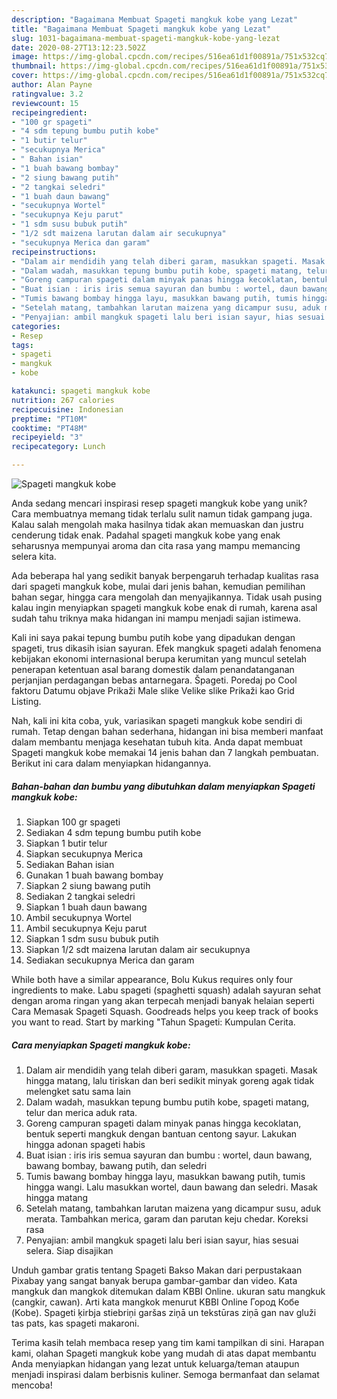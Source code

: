 ```yaml
---
description: "Bagaimana Membuat Spageti mangkuk kobe yang Lezat"
title: "Bagaimana Membuat Spageti mangkuk kobe yang Lezat"
slug: 1031-bagaimana-membuat-spageti-mangkuk-kobe-yang-lezat
date: 2020-08-27T13:12:23.502Z
image: https://img-global.cpcdn.com/recipes/516ea61d1f00891a/751x532cq70/spageti-mangkuk-kobe-foto-resep-utama.jpg
thumbnail: https://img-global.cpcdn.com/recipes/516ea61d1f00891a/751x532cq70/spageti-mangkuk-kobe-foto-resep-utama.jpg
cover: https://img-global.cpcdn.com/recipes/516ea61d1f00891a/751x532cq70/spageti-mangkuk-kobe-foto-resep-utama.jpg
author: Alan Payne
ratingvalue: 3.2
reviewcount: 15
recipeingredient:
- "100 gr spageti"
- "4 sdm tepung bumbu putih kobe"
- "1 butir telur"
- "secukupnya Merica"
- " Bahan isian"
- "1 buah bawang bombay"
- "2 siung bawang putih"
- "2 tangkai seledri"
- "1 buah daun bawang"
- "secukupnya Wortel"
- "secukupnya Keju parut"
- "1 sdm susu bubuk putih"
- "1/2 sdt maizena larutan dalam air secukupnya"
- "secukupnya Merica dan garam"
recipeinstructions:
- "Dalam air mendidih yang telah diberi garam, masukkan spageti. Masak hingga matang, lalu tiriskan dan beri sedikit minyak goreng agak tidak melengket satu sama lain"
- "Dalam wadah, masukkan tepung bumbu putih kobe, spageti matang, telur dan merica aduk rata."
- "Goreng campuran spageti dalam minyak panas hingga kecoklatan, bentuk seperti mangkuk dengan bantuan centong sayur. Lakukan hingga adonan spageti habis"
- "Buat isian : iris iris semua sayuran dan bumbu : wortel, daun bawang, bawang bombay, bawang putih, dan seledri"
- "Tumis bawang bombay hingga layu, masukkan bawang putih, tumis hingga wangi. Lalu masukkan wortel, daun bawang dan seledri. Masak hingga matang"
- "Setelah matang, tambahkan larutan maizena yang dicampur susu, aduk merata. Tambahkan merica, garam dan parutan keju chedar. Koreksi rasa"
- "Penyajian: ambil mangkuk spageti lalu beri isian sayur, hias sesuai selera. Siap disajikan"
categories:
- Resep
tags:
- spageti
- mangkuk
- kobe

katakunci: spageti mangkuk kobe 
nutrition: 267 calories
recipecuisine: Indonesian
preptime: "PT10M"
cooktime: "PT48M"
recipeyield: "3"
recipecategory: Lunch

---
```



![Spageti mangkuk kobe](https://img-global.cpcdn.com/recipes/516ea61d1f00891a/751x532cq70/spageti-mangkuk-kobe-foto-resep-utama.jpg)

Anda sedang mencari inspirasi resep spageti mangkuk kobe yang unik? Cara membuatnya memang tidak terlalu sulit namun tidak gampang juga. Kalau salah mengolah maka hasilnya tidak akan memuaskan dan justru cenderung tidak enak. Padahal spageti mangkuk kobe yang enak seharusnya mempunyai aroma dan cita rasa yang mampu memancing selera kita.

Ada beberapa hal yang sedikit banyak berpengaruh terhadap kualitas rasa dari spageti mangkuk kobe, mulai dari jenis bahan, kemudian pemilihan bahan segar, hingga cara mengolah dan menyajikannya. Tidak usah pusing kalau ingin menyiapkan spageti mangkuk kobe enak di rumah, karena asal sudah tahu triknya maka hidangan ini mampu menjadi sajian istimewa.

Kali ini saya pakai tepung bumbu putih kobe yang dipadukan dengan spageti, trus dikasih isian sayuran. Efek mangkuk spageti adalah fenomena kebijakan ekonomi internasional berupa kerumitan yang muncul setelah penerapan ketentuan asal barang domestik dalam penandatanganan perjanjian perdagangan bebas antarnegara. Špageti. Poredaj po Cool faktoru Datumu objave Prikaži Male slike Velike slike Prikaži kao Grid Listing.


Nah, kali ini kita coba, yuk, variasikan spageti mangkuk kobe sendiri di rumah. Tetap dengan bahan sederhana, hidangan ini bisa memberi manfaat dalam membantu menjaga kesehatan tubuh kita. Anda dapat membuat Spageti mangkuk kobe memakai 14 jenis bahan dan 7 langkah pembuatan. Berikut ini cara dalam menyiapkan hidangannya.

<!--inarticleads1-->

##### Bahan-bahan dan bumbu yang dibutuhkan dalam menyiapkan Spageti mangkuk kobe:

1. Siapkan 100 gr spageti
1. Sediakan 4 sdm tepung bumbu putih kobe
1. Siapkan 1 butir telur
1. Siapkan secukupnya Merica
1. Sediakan  Bahan isian
1. Gunakan 1 buah bawang bombay
1. Siapkan 2 siung bawang putih
1. Sediakan 2 tangkai seledri
1. Siapkan 1 buah daun bawang
1. Ambil secukupnya Wortel
1. Ambil secukupnya Keju parut
1. Siapkan 1 sdm susu bubuk putih
1. Siapkan 1/2 sdt maizena larutan dalam air secukupnya
1. Sediakan secukupnya Merica dan garam


While both have a similar appearance, Bolu Kukus requires only four ingredients to make. Labu spageti (spaghetti squash) adalah sayuran sehat dengan aroma ringan yang akan terpecah menjadi banyak helaian seperti Cara Memasak Spageti Squash. Goodreads helps you keep track of books you want to read. Start by marking &#34;Tahun Spageti: Kumpulan Cerita. 

<!--inarticleads2-->

##### Cara menyiapkan Spageti mangkuk kobe:

1. Dalam air mendidih yang telah diberi garam, masukkan spageti. Masak hingga matang, lalu tiriskan dan beri sedikit minyak goreng agak tidak melengket satu sama lain
1. Dalam wadah, masukkan tepung bumbu putih kobe, spageti matang, telur dan merica aduk rata.
1. Goreng campuran spageti dalam minyak panas hingga kecoklatan, bentuk seperti mangkuk dengan bantuan centong sayur. Lakukan hingga adonan spageti habis
1. Buat isian : iris iris semua sayuran dan bumbu : wortel, daun bawang, bawang bombay, bawang putih, dan seledri
1. Tumis bawang bombay hingga layu, masukkan bawang putih, tumis hingga wangi. Lalu masukkan wortel, daun bawang dan seledri. Masak hingga matang
1. Setelah matang, tambahkan larutan maizena yang dicampur susu, aduk merata. Tambahkan merica, garam dan parutan keju chedar. Koreksi rasa
1. Penyajian: ambil mangkuk spageti lalu beri isian sayur, hias sesuai selera. Siap disajikan


Unduh gambar gratis tentang Spageti Bakso Makan dari perpustakaan Pixabay yang sangat banyak berupa gambar-gambar dan video. Kata mangkuk dan mangkok ditemukan dalam KBBI Online. ukuran satu mangkuk (cangkir, cawan). Arti kata mangkok menurut KBBI Online Город Кобе (Kobe). Spageti ķirbja stiebriņi garšas ziņā un tekstūras ziņā gan nav gluži tas pats, kas spageti makaroni. 

Terima kasih telah membaca resep yang tim kami tampilkan di sini. Harapan kami, olahan Spageti mangkuk kobe yang mudah di atas dapat membantu Anda menyiapkan hidangan yang lezat untuk keluarga/teman ataupun menjadi inspirasi dalam berbisnis kuliner. Semoga bermanfaat dan selamat mencoba!
